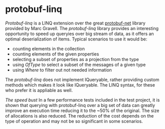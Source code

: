protobuf-linq
=============

*Protobuf-linq* is a LINQ extension over the great [protobuf-net](http://code.google.com/p/protobuf-net/) library provided by Marc Gravell.
The _protobuf-linq_ library provides an interesting opportunity to speed up queryies over big stream of data, as it offers an optimal deserialization of items. Typical scenarios to use it would be:
- counting elements in the collection
- counting elements of the given properties
- selecting a subset of properties as a projection from the type
- using _OfType_ to select a subset of the messages of a given type
- using _Where_ to filter out not needed information

The _protobuf-linq_ does not implement IQueryable, rather providing custom methods which makes it look like IQueryable. The LINQ syntax, for these who prefer it is appliable as well.

*The speed bust*
In a few performance tests included in the test project, it is shown that querying with protobuf-linq over a big set of data can greatly improve an execution time reducing it to the ~50% of the original. The size of allocations is also reduced.
The reduction of the cost depends on the type of operation and may not be so significant in some scenarios.
